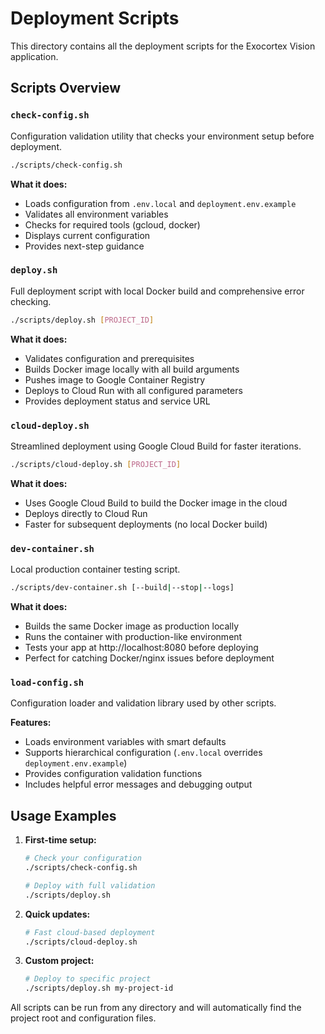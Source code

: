 # Deployment Scripts

This directory contains all the deployment scripts for the Exocortex Vision application.

## Scripts Overview

### `check-config.sh`
Configuration validation utility that checks your environment setup before deployment.

```bash
./scripts/check-config.sh
```

**What it does:**
- Loads configuration from `.env.local` and `deployment.env.example`
- Validates all environment variables
- Checks for required tools (gcloud, docker)
- Displays current configuration
- Provides next-step guidance

### `deploy.sh`
Full deployment script with local Docker build and comprehensive error checking.

```bash
./scripts/deploy.sh [PROJECT_ID]
```

**What it does:**
- Validates configuration and prerequisites
- Builds Docker image locally with all build arguments
- Pushes image to Google Container Registry
- Deploys to Cloud Run with all configured parameters
- Provides deployment status and service URL

### `cloud-deploy.sh`
Streamlined deployment using Google Cloud Build for faster iterations.

```bash
./scripts/cloud-deploy.sh [PROJECT_ID]
```

**What it does:**
- Uses Google Cloud Build to build the Docker image in the cloud
- Deploys directly to Cloud Run
- Faster for subsequent deployments (no local Docker build)

### `dev-container.sh`
Local production container testing script.

```bash
./scripts/dev-container.sh [--build|--stop|--logs]
```

**What it does:**
- Builds the same Docker image as production locally
- Runs the container with production-like environment
- Tests your app at http://localhost:8080 before deploying
- Perfect for catching Docker/nginx issues before deployment

### `load-config.sh`
Configuration loader and validation library used by other scripts.

**Features:**
- Loads environment variables with smart defaults
- Supports hierarchical configuration (`.env.local` overrides `deployment.env.example`)
- Provides configuration validation functions
- Includes helpful error messages and debugging output

## Usage Examples

1. **First-time setup:**
   ```bash
   # Check your configuration
   ./scripts/check-config.sh
   
   # Deploy with full validation
   ./scripts/deploy.sh
   ```

2. **Quick updates:**
   ```bash
   # Fast cloud-based deployment
   ./scripts/cloud-deploy.sh
   ```

3. **Custom project:**
   ```bash
   # Deploy to specific project
   ./scripts/deploy.sh my-project-id
   ```

All scripts can be run from any directory and will automatically find the project root and configuration files. 